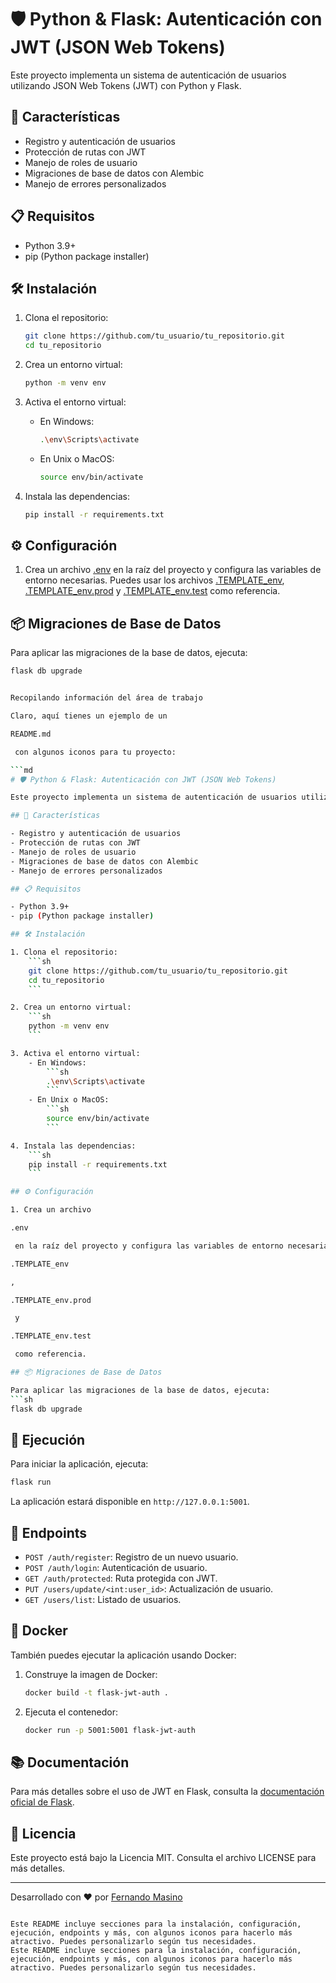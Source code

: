 # 🛡️ Python & Flask: Autenticación con JWT (JSON Web Tokens)

Este proyecto implementa un sistema de autenticación de usuarios utilizando JSON Web Tokens (JWT) con Python y Flask.

## 🚀 Características

- Registro y autenticación de usuarios
- Protección de rutas con JWT
- Manejo de roles de usuario
- Migraciones de base de datos con Alembic
- Manejo de errores personalizados

## 📋 Requisitos

- Python 3.9+
- pip (Python package installer)

## 🛠️ Instalación

1. Clona el repositorio:
    ```sh
    git clone https://github.com/tu_usuario/tu_repositorio.git
    cd tu_repositorio
    ```

2. Crea un entorno virtual:
    ```sh
    python -m venv env
    ```

3. Activa el entorno virtual:
    - En Windows:
        ```sh
        .\env\Scripts\activate
        ```
    - En Unix o MacOS:
        ```sh
        source env/bin/activate
        ```

4. Instala las dependencias:
    ```sh
    pip install -r requirements.txt
    ```

## ⚙️ Configuración

1. Crea un archivo [.env](http://_vscodecontentref_/1) en la raíz del proyecto y configura las variables de entorno necesarias. Puedes usar los archivos [.TEMPLATE_env](http://_vscodecontentref_/2), [.TEMPLATE_env.prod](http://_vscodecontentref_/3) y [.TEMPLATE_env.test](http://_vscodecontentref_/4) como referencia.

## 📦 Migraciones de Base de Datos

Para aplicar las migraciones de la base de datos, ejecuta:
```sh
flask db upgrade


Recopilando información del área de trabajo

Claro, aquí tienes un ejemplo de un 

README.md

 con algunos iconos para tu proyecto:

```md
# 🛡️ Python & Flask: Autenticación con JWT (JSON Web Tokens)

Este proyecto implementa un sistema de autenticación de usuarios utilizando JSON Web Tokens (JWT) con Python y Flask.

## 🚀 Características

- Registro y autenticación de usuarios
- Protección de rutas con JWT
- Manejo de roles de usuario
- Migraciones de base de datos con Alembic
- Manejo de errores personalizados

## 📋 Requisitos

- Python 3.9+
- pip (Python package installer)

## 🛠️ Instalación

1. Clona el repositorio:
    ```sh
    git clone https://github.com/tu_usuario/tu_repositorio.git
    cd tu_repositorio
    ```

2. Crea un entorno virtual:
    ```sh
    python -m venv env
    ```

3. Activa el entorno virtual:
    - En Windows:
        ```sh
        .\env\Scripts\activate
        ```
    - En Unix o MacOS:
        ```sh
        source env/bin/activate
        ```

4. Instala las dependencias:
    ```sh
    pip install -r requirements.txt
    ```

## ⚙️ Configuración

1. Crea un archivo 

.env

 en la raíz del proyecto y configura las variables de entorno necesarias. Puedes usar los archivos 

.TEMPLATE_env

, 

.TEMPLATE_env.prod

 y 

.TEMPLATE_env.test

 como referencia.

## 📦 Migraciones de Base de Datos

Para aplicar las migraciones de la base de datos, ejecuta:
```sh
flask db upgrade
```

## 🚀 Ejecución

Para iniciar la aplicación, ejecuta:
```sh
flask run
```

La aplicación estará disponible en `http://127.0.0.1:5001`.

## 📄 Endpoints

- `POST /auth/register`: Registro de un nuevo usuario.
- `POST /auth/login`: Autenticación de usuario.
- `GET /auth/protected`: Ruta protegida con JWT.
- `PUT /users/update/<int:user_id>`: Actualización de usuario.
- `GET /users/list`: Listado de usuarios.

## 🐳 Docker

También puedes ejecutar la aplicación usando Docker:

1. Construye la imagen de Docker:
    ```sh
    docker build -t flask-jwt-auth .
    ```

2. Ejecuta el contenedor:
    ```sh
    docker run -p 5001:5001 flask-jwt-auth
    ```

## 📚 Documentación

Para más detalles sobre el uso de JWT en Flask, consulta la [documentación oficial de Flask](https://flask.palletsprojects.com/).

## 📝 Licencia

Este proyecto está bajo la Licencia MIT. Consulta el archivo LICENSE para más detalles.

---

Desarrollado con ❤️ por [Fernando Masino](https://github.com/fom78)
```

Este README incluye secciones para la instalación, configuración, ejecución, endpoints y más, con algunos iconos para hacerlo más atractivo. Puedes personalizarlo según tus necesidades.
Este README incluye secciones para la instalación, configuración, ejecución, endpoints y más, con algunos iconos para hacerlo más atractivo. Puedes personalizarlo según tus necesidades.